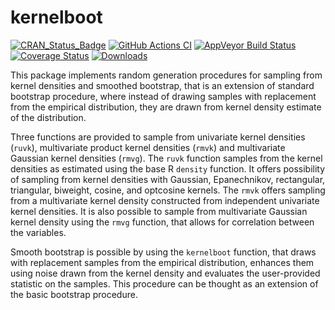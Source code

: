 
# kernelboot

[![CRAN_Status_Badge](https://www.r-pkg.org/badges/version/kernelboot)](https://CRAN.R-project.org/package=kernelboot)
[![GitHub Actions CI](https://github.com/twolodzko/kernelboot/workflows/CI/badge.svg)](https://github.com/twolodzko/kernelboot/actions?query=workflow%3ACI)
[![AppVeyor Build Status](https://ci.appveyor.com/api/projects/status/github/twolodzko/kernelboot?branch=master&svg=true)](https://ci.appveyor.com/project/twolodzko/kernelboot)
[![Coverage Status](https://img.shields.io/codecov/c/github/twolodzko/kernelboot/master.svg)](https://codecov.io/github/twolodzko/kernelboot?branch=master)
[![Downloads](https://cranlogs.r-pkg.org/badges/grand-total/kernelboot)](https://CRAN.R-project.org/package=kernelboot)


This package implements random generation procedures for sampling from kernel
densities and smoothed bootstrap, that is an extension of standard bootstrap
procedure, where instead of drawing samples with replacement from the empirical
distribution, they are drawn from kernel density estimate of the distribution.

Three functions are provided to sample from univariate kernel densities (`ruvk`),
multivariate product kernel densities (`rmvk`) and multivariate Gaussian kernel
densities (`rmvg`). The `ruvk` function samples from the kernel densities as 
estimated using the base R `density` function. It offers possibility of sampling
from kernel densities with Gaussian, Epanechnikov, rectangular, triangular, biweight,
cosine, and optcosine kernels. The `rmvk` offers sampling from a multivariate kernel
density constructed from independent univariate kernel densities. It is also possible
to sample from multivariate Gaussian kernel density using the `rmvg` function,
that allows for correlation between the variables.

Smooth bootstrap is possible by using the `kernelboot` function, that draws with
replacement samples from the empirical distribution, enhances them using noise
drawn from the kernel density and evaluates the user-provided statistic on the
samples. This procedure can be thought as an extension of the basic bootstrap
procedure.
